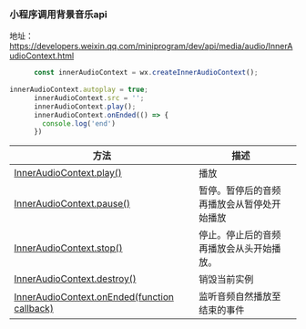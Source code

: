 ### 小程序调用背景音乐api

地址：https://developers.weixin.qq.com/miniprogram/dev/api/media/audio/InnerAudioContext.html

```js
      const innerAudioContext = wx.createInnerAudioContext();
     
innerAudioContext.autoplay = true;
      innerAudioContext.src = '';
      innerAudioContext.play();
      innerAudioContext.onEnded(() => {
        console.log('end')
      })
```

| 方法                                                         | 描述                                       |      |
| ------------------------------------------------------------ | ------------------------------------------ | ---- |
| [InnerAudioContext.play()](https://developers.weixin.qq.com/miniprogram/dev/api/media/audio/InnerAudioContext.play.html) | 播放                                       |      |
| [InnerAudioContext.pause()](https://developers.weixin.qq.com/miniprogram/dev/api/media/audio/InnerAudioContext.pause.html) | 暂停。暂停后的音频再播放会从暂停处开始播放 |      |
| [InnerAudioContext.stop()](https://developers.weixin.qq.com/miniprogram/dev/api/media/audio/InnerAudioContext.stop.html) | 停止。停止后的音频再播放会从头开始播放。   |      |
| [InnerAudioContext.destroy()](https://developers.weixin.qq.com/miniprogram/dev/api/media/audio/InnerAudioContext.destroy.html) | 销毁当前实例                               |      |
| [InnerAudioContext.onEnded(function callback)](https://developers.weixin.qq.com/miniprogram/dev/api/media/audio/InnerAudioContext.onEnded.html) | 监听音频自然播放至结束的事件               |      |

